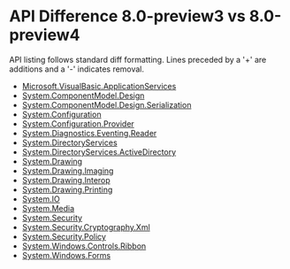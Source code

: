 # API Difference 8.0-preview3 vs 8.0-preview4

API listing follows standard diff formatting.
Lines preceded by a '+' are additions and a '-' indicates removal.

* [Microsoft.VisualBasic.ApplicationServices](8.0-preview4_Microsoft.VisualBasic.ApplicationServices.md)
* [System.ComponentModel.Design](8.0-preview4_System.ComponentModel.Design.md)
* [System.ComponentModel.Design.Serialization](8.0-preview4_System.ComponentModel.Design.Serialization.md)
* [System.Configuration](8.0-preview4_System.Configuration.md)
* [System.Configuration.Provider](8.0-preview4_System.Configuration.Provider.md)
* [System.Diagnostics.Eventing.Reader](8.0-preview4_System.Diagnostics.Eventing.Reader.md)
* [System.DirectoryServices](8.0-preview4_System.DirectoryServices.md)
* [System.DirectoryServices.ActiveDirectory](8.0-preview4_System.DirectoryServices.ActiveDirectory.md)
* [System.Drawing](8.0-preview4_System.Drawing.md)
* [System.Drawing.Imaging](8.0-preview4_System.Drawing.Imaging.md)
* [System.Drawing.Interop](8.0-preview4_System.Drawing.Interop.md)
* [System.Drawing.Printing](8.0-preview4_System.Drawing.Printing.md)
* [System.IO](8.0-preview4_System.IO.md)
* [System.Media](8.0-preview4_System.Media.md)
* [System.Security](8.0-preview4_System.Security.md)
* [System.Security.Cryptography.Xml](8.0-preview4_System.Security.Cryptography.Xml.md)
* [System.Security.Policy](8.0-preview4_System.Security.Policy.md)
* [System.Windows.Controls.Ribbon](8.0-preview4_System.Windows.Controls.Ribbon.md)
* [System.Windows.Forms](8.0-preview4_System.Windows.Forms.md)
